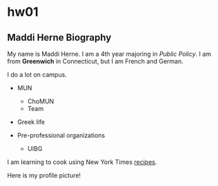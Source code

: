 # hw01
## Maddi Herne Biography
My name is Maddi Herne. I am a 4th year majoring in *Public Policy*. I am from **Greenwich** in Connecticut, but I am French and German.  

I do a lot on campus.
* MUN
  + ChoMUN
  + Team
  
* Greek life

* Pre-professional organizations
  + UIBG
  
I am learning to cook using New York Times [recipes](https://cooking.nytimes.com).

Here is my profile picture!